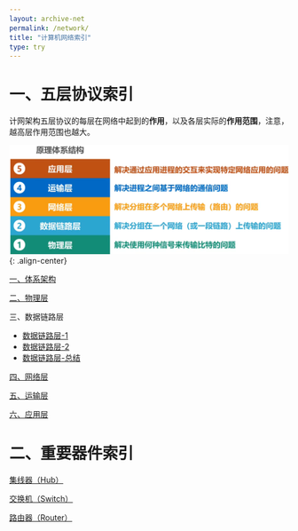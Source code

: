 ```yaml
---
layout: archive-net
permalink: /network/
title: "计算机网络索引"
type: try
---
```


# 一、五层协议索引

计网架构五层协议的每层在网络中起到的**作用**，以及各层实际的**作用范围**，注意，越高层作用范围也越大。

![nes04.png](/images/net/nes04.png "五层协议"){: .align-center}

[一、体系架构](https://jeremy1lee.github.io/2022/10/20/network-ch1/)

[二、物理层](https://jeremy1lee.github.io/2022/10/21/network-ch2/)

三、数据链路层
- [数据链路层-1](https://jeremy1lee.github.io/2022/10/21/network-ch3-1/)
- [数据链路层-2](https://jeremy1lee.github.io/2022/10/24/network-ch3-2/)
- [数据链路层-总结](https://jeremy1lee.github.io/2022/10/24/network-ch3-2/)

[四、网络层](https://jeremy1lee.github.io/2022/10/24/network-ch3-2/)

[五、运输层](https://jeremy1lee.github.io/2022/10/24/network-ch3-2/)

[六、应用层](https://jeremy1lee.github.io/2022/10/24/network-ch3-2/)


# 二、重要器件索引

[集线器（Hub）](https://jeremy1lee.github.io/2022/10/24/network-ch3-2/#81-%E9%9B%86%E7%BA%BF%E5%99%A8%E6%80%BB%E7%BA%BF%E7%BD%91%E7%89%A9%E7%90%86%E5%B1%82)

[交换机（Switch）](https://jeremy1lee.github.io/2022/10/24/network-ch3-2/#82-%E4%BB%A5%E5%A4%AA%E7%BD%91%E4%BA%A4%E6%8D%A2%E6%9C%BA-%E5%9C%A8%E6%95%B0%E6%8D%AE%E9%93%BE%E8%B7%AF%E5%B1%82%E5%B7%A5%E4%BD%9C)

[路由器（Router）](https://jeremy1lee.github.io/2022/10/24/network-ch3-2/#112-%E8%B7%AF%E7%94%B1%E5%99%A8%E5%88%86%E5%89%B2%E5%B9%BF%E6%92%AD%E5%9F%9F)

